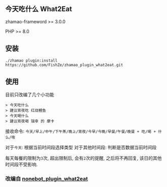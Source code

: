 ## 今天吃什么 What2Eat

zhamao-frameword >= 3.0.0

PHP >= 8.0

## 安装

```
./zhamao plugin:install https://github.com/FishZe/zhamao_plugin_what2eat.git
```

## 使用

目前只改编了几个小功能

```
> 今天吃什么
> 建议宵夜吃 红烧鲤鱼
> 今天喝什么
> 建议宵夜喝 瑞幸 的 摩卡
```

接收命令: `今天/早上/中午/下午茶/晚上/宵夜/今早/今晚/早餐/午餐/晚餐 + 吃/喝 + 什么/啥`

对于`今天`: 根据当前时间段选择类型
对于其他时间段: 判断是否数据当前时间段

每天每餐的限制为`3`次, 超出限制后, 会有`2`次的提醒, 之后将不再回复, 该日的其他时间段不受影响.


### 改编自 [nonebot_plugin_what2eat](https://github.com/MinatoAquaCrews/nonebot_plugin_what2eat)
